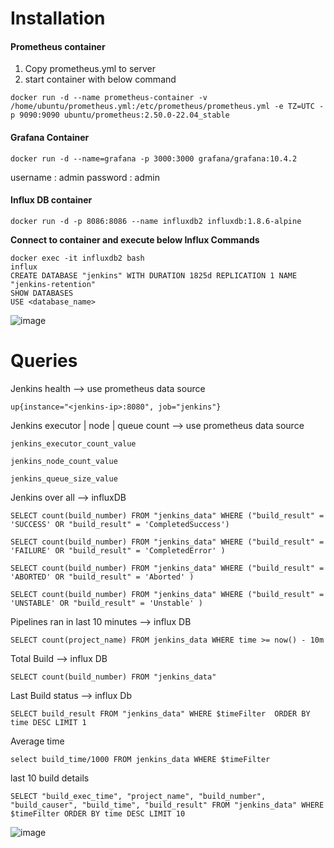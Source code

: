 # Installation

#### Prometheus container
1. Copy prometheus.yml to server
2. start container with below command

```
docker run -d --name prometheus-container -v /home/ubuntu/prometheus.yml:/etc/prometheus/prometheus.yml -e TZ=UTC -p 9090:9090 ubuntu/prometheus:2.50.0-22.04_stable
```

#### Grafana Container

```
docker run -d --name=grafana -p 3000:3000 grafana/grafana:10.4.2
```

username : admin
password : admin

#### Influx DB container

```
docker run -d -p 8086:8086 --name influxdb2 influxdb:1.8.6-alpine
```

**Connect to container and execute below Influx Commands**
```
docker exec -it influxdb2 bash 
influx
CREATE DATABASE "jenkins" WITH DURATION 1825d REPLICATION 1 NAME "jenkins-retention"
SHOW DATABASES
USE <database_name>
```

![image](https://github.com/Aj7Ay/EKS-OBSERVABILITY/assets/110721907/8bb85724-b7b4-4cbc-a35b-647870135e26)

# Queries

Jenkins health --> use prometheus data source
```
up{instance="<jenkins-ip>:8080", job="jenkins"}
```

Jenkins executor | node | queue count --> use prometheus data source

```
jenkins_executor_count_value
```

```
jenkins_node_count_value
```

```
jenkins_queue_size_value
```

Jenkins over all --> influxDB

```
SELECT count(build_number) FROM "jenkins_data" WHERE ("build_result" = 'SUCCESS' OR "build_result" = 'CompletedSuccess')

SELECT count(build_number) FROM "jenkins_data" WHERE ("build_result" = 'FAILURE' OR "build_result" = 'CompletedError' )

SELECT count(build_number) FROM "jenkins_data" WHERE ("build_result" = 'ABORTED' OR "build_result" = 'Aborted' )

SELECT count(build_number) FROM "jenkins_data" WHERE ("build_result" = 'UNSTABLE' OR "build_result" = 'Unstable' )
```

Pipelines ran in last 10 minutes --> influx DB

```
SELECT count(project_name) FROM jenkins_data WHERE time >= now() - 10m
```

Total Build --> influx DB

```
SELECT count(build_number) FROM "jenkins_data" 
```

Last Build status --> influx Db
```
SELECT build_result FROM "jenkins_data" WHERE $timeFilter  ORDER BY time DESC LIMIT 1
```

Average time 

```
select build_time/1000 FROM jenkins_data WHERE $timeFilter 
```

last 10 build details

```
SELECT "build_exec_time", "project_name", "build_number", "build_causer", "build_time", "build_result" FROM "jenkins_data" WHERE $timeFilter ORDER BY time DESC LIMIT 10
```

![image](https://github.com/Aj7Ay/EKS-OBSERVABILITY/assets/110721907/ca622289-c2fa-4658-a1c3-d39ce298af39)

